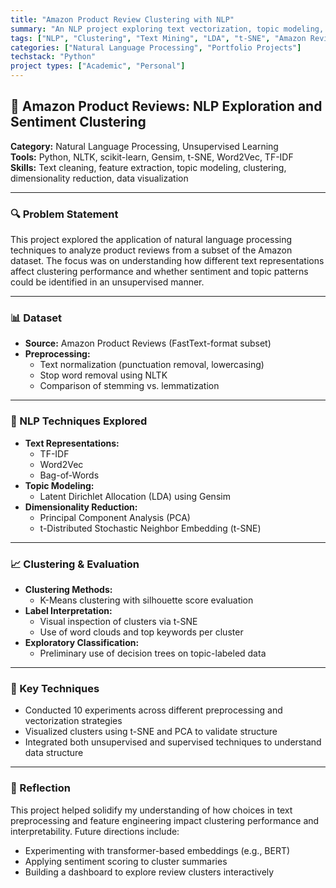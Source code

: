 ```yaml
---
title: "Amazon Product Review Clustering with NLP"
summary: "An NLP project exploring text vectorization, topic modeling, and clustering on Amazon product reviews using TF-IDF, Word2Vec, LDA, and t-SNE visualizations."
tags: ["NLP", "Clustering", "Text Mining", "LDA", "t-SNE", "Amazon Reviews"]
categories: ["Natural Language Processing", "Portfolio Projects"]
techstack: "Python"
project types: ["Academic", "Personal"]  
---
```


## 📝 Amazon Product Reviews: NLP Exploration and Sentiment Clustering

**Category:** Natural Language Processing, Unsupervised Learning  
**Tools:** Python, NLTK, scikit-learn, Gensim, t-SNE, Word2Vec, TF-IDF  
**Skills:** Text cleaning, feature extraction, topic modeling, clustering, dimensionality reduction, data visualization

---

### 🔍 Problem Statement

This project explored the application of natural language processing techniques to analyze product reviews from a subset of the Amazon dataset. The focus was on understanding how different text representations affect clustering performance and whether sentiment and topic patterns could be identified in an unsupervised manner.

---

### 📊 Dataset

- **Source:** Amazon Product Reviews (FastText-format subset)
- **Preprocessing:**
  - Text normalization (punctuation removal, lowercasing)
  - Stop word removal using NLTK
  - Comparison of stemming vs. lemmatization

---

### 🧠 NLP Techniques Explored

- **Text Representations:**
  - TF-IDF
  - Word2Vec
  - Bag-of-Words
- **Topic Modeling:**  
  - Latent Dirichlet Allocation (LDA) using Gensim
- **Dimensionality Reduction:**
  - Principal Component Analysis (PCA)
  - t-Distributed Stochastic Neighbor Embedding (t-SNE)

---

### 📈 Clustering & Evaluation

- **Clustering Methods:**
  - K-Means clustering with silhouette score evaluation
- **Label Interpretation:**
  - Visual inspection of clusters via t-SNE
  - Use of word clouds and top keywords per cluster
- **Exploratory Classification:**
  - Preliminary use of decision trees on topic-labeled data

---

### 🔧 Key Techniques

- Conducted 10 experiments across different preprocessing and vectorization strategies  
- Visualized clusters using t-SNE and PCA to validate structure  
- Integrated both unsupervised and supervised techniques to understand data structure

---

### 📌 Reflection

This project helped solidify my understanding of how choices in text preprocessing and feature engineering impact clustering performance and interpretability. Future directions include:

- Experimenting with transformer-based embeddings (e.g., BERT)  
- Applying sentiment scoring to cluster summaries  
- Building a dashboard to explore review clusters interactively
